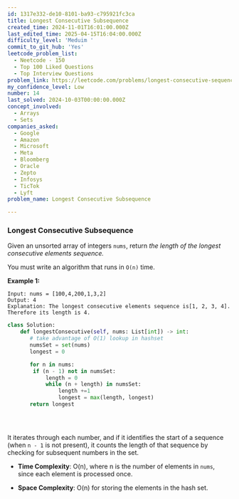 ```yaml
---
id: 1317e332-de10-8101-ba93-c795921fc3ca
title: Longest Consecutive Subsequence
created_time: 2024-11-01T16:01:00.000Z
last_edited_time: 2025-04-15T16:04:00.000Z
difficulty_level: 'Meduim '
commit_to_git_hub: 'Yes'
leetcode_problem_list:
  - Neetcode - 150
  - Top 100 Liked Questions
  - Top Interview Questions
problem_link: https://leetcode.com/problems/longest-consecutive-sequence/description/
my_confidence_level: Low
number: 14
last_solved: 2024-10-03T00:00:00.000Z
concept_involved:
  - Arrays
  - Sets
companies_asked:
  - Google
  - Amazon
  - Microsoft
  - Meta
  - Bloomberg
  - Oracle
  - Zepto
  - Infosys
  - TicTok
  - Lyft
problem_name: Longest Consecutive Subsequence

---
```


### Longest Consecutive Subsequence

Given an unsorted array of integers `nums`, return *the length of the longest consecutive elements sequence.*

You must write an algorithm that runs in `O(n)` time.

**Example 1:**

```plain text
Input: nums = [100,4,200,1,3,2]
Output: 4
Explanation: The longest consecutive elements sequence is[1, 2, 3, 4]. Therefore its length is 4.

```

```python
class Solution:
    def longestConsecutive(self, nums: List[int]) -> int:
       # take advantage of O(1) lookup in hashset
       numsSet = set(nums)
       longest = 0 

       for n in nums: 
        if (n - 1) not in numsSet:
            length = 0 
            while (n + length) in numsSet: 
                length +=1 
                longest = max(length, longest)
       return longest

        
        
```

It iterates through each number, and if it identifies the start of a sequence (when `n - 1` is not present), it counts the length of that sequence by checking for subsequent numbers in the set.

*   **Time Complexity**: O(n), where n is the number of elements in `nums`, since each element is processed once.

*   **Space Complexity**: O(n) for storing the elements in the hash set.

